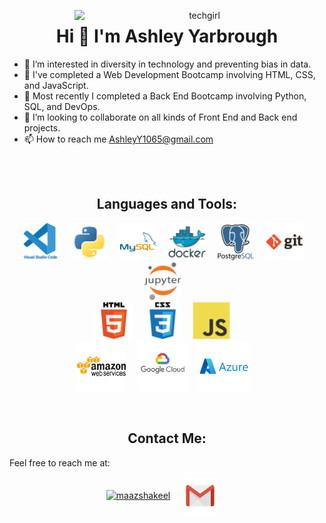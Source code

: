 <p align="center">
<img align="right" src="https://i.pinimg.com/originals/11/96/89/119689d2f8ae50053501afb4190e23f6.gif" width="400" alt="techgirl">
</p>
<h1 align="center">Hi 👋 I'm Ashley Yarbrough</h1> 
  
- 👀 I’m interested in diversity in technology and preventing bias in data.
- 📖 I've completed a Web Development Bootcamp involving HTML, CSS, and JavaScript.
- 🌱 Most recently I completed a Back End Bootcamp involving Python, SQL, and DevOps.
- 👯 I’m looking to collaborate on all kinds of Front End and Back end projects.
- 📫 How to reach me AshleyY1065@gmail.com

<!---
AshleyY1065/AshleyY1065 is a ✨ special ✨ repository because its `README.md` (this file) appears on your GitHub profile.
You can click the Preview link to take a look at your changes.
--->

<br>
<br>
<h2 align="center">Languages and Tools:</h2>



<p align="center">  
<a href="https://www.code.visualstudio.com" target="_blank"> <img src="https://raw.githubusercontent.com/devicons/devicon/master/icons/vscode/vscode-original-wordmark.svg" alt="vscode" width="60" height="60"/></a>&emsp;
<a href="https://www.python.org" target="_blank"> <img src="https://raw.githubusercontent.com/devicons/devicon/master/icons/python/python-original.svg" alt="python" width="60" height="60"/></a>&emsp;
<a href="https://www.mysql.com/" target="_blank"> <img src="https://raw.githubusercontent.com/devicons/devicon/master/icons/mysql/mysql-original-wordmark.svg" alt="mysql" width="60" height="60"/></a>&emsp;
<a href="https://www.docker.com" target="_blank"> <img src="https://raw.githubusercontent.com/devicons/devicon/master/icons/docker/docker-original-wordmark.svg" alt="docker" width="60" height="60"/></a>&emsp;
<a href="https://www.postgresql.org/" target="_blank"> <img src="https://raw.githubusercontent.com/devicons/devicon/master/icons/postgresql/postgresql-original-wordmark.svg" alt="postgresql" width="60" height="60"/></a>&emsp;
<a href="https://git-scm.com/" target="_blank"> <img src="https://github.com/devicons/devicon/blob/master/icons/git/git-original-wordmark.svg" alt"git" width="60" height="60"/></a>&emsp;
<a href="https://jupyter.org/" target="_blank"> <img src="https://github.com/devicons/devicon/blob/master/icons/jupyter/jupyter-original-wordmark.svg" alt="jupyter icon" width="60" height="60"/></a>&emsp;
<br>
<a href="https://html.spec.whatwg.org/multipage/" target="_blank"> <img src="https://github.com/devicons/devicon/blob/master/icons/html5/html5-original-wordmark.svg" alt="html5" width="60" height="60"/></a>&emsp;
<a href="https://www.w3schools.com/css/" target="_blank"> <img src="https://github.com/devicons/devicon/blob/master/icons/css3/css3-original-wordmark.svg" alt="css" width="60" height="60"/></a>&emsp;
<a href="https://www.javascript.com/" target="_blank"> <img src="https://github.com/devicons/devicon/blob/master/icons/javascript/javascript-original.svg" alt="javascript icon" width="60" height="60"/></a>&emsp;
<br>
<a href="https://aws.amazon.com/" target="_blank"> <img src="https://github.com/devicons/devicon/blob/1119b9f84c0290e0f0b38982099a2bd027a48bf1/icons/amazonwebservices/amazonwebservices-original-wordmark.svg" alt="Amazon Web Services icon" width="80"/></a>&emsp;
<a href="https://cloud.google.com/" target="_blank"> <img src="https://github.com/devicons/devicon/blob/master/icons/googlecloud/googlecloud-original-wordmark.svg" alt="Google Cloud Platform icon" width="80"/></a>&emsp;
<a href="https://azure.microsoft.com/en-us/" target="_blank"> <img src="https://github.com/devicons/devicon/blob/master/icons/azure/azure-original-wordmark.svg" alt="Azure icon" width="80"/></a>&emsp;
</p>

<br>


<h2 align="center">Contact Me:</h2>

Feel free to reach me at:

<p align="center">
<a href="https://www.linkedin.com/in/ashley-yarbrough-414018113/" target="blank"><img align="center" src="https://raw.githubusercontent.com/rahuldkjain/github-profile-readme-generator/master/src/images/icons/Social/linked-in-alt.svg" alt="maazshakeel" height="40" width="40"></a>&emsp;
<a href="mailto:AshleyY1065@gmail.com" target="_blank"><img align = "center" src="https://github.com/NazomU/NazomU/blob/main/gmail.png" alt="Gmail Logo" height = "60" width="60"></a>&emsp;
</p>
<br>

<!--- INSERT ... SOON
---> 
